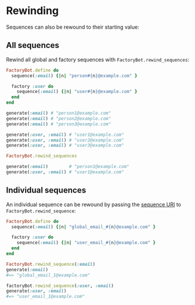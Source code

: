 # Rewinding

Sequences can also be rewound to their starting value:

## All sequences

Rewind all global and factory sequences with `FactoryBot.rewind_sequences`:

```ruby
FactoryBot.define do
  sequence(:email) {|n| "person#{n}@example.com" }

  factory :user do
    sequence(:email) {|n| "user#{n}@example.com" }
  end
end

generate(:email) # "person1@example.com"
generate(:email) # "person2@example.com"
generate(:email) # "person3@example.com"

generate(:user, :email) # "user1@example.com"
generate(:user, :email) # "user2@example.com"
generate(:user, :email) # "user3@example.com"

FactoryBot.rewind_sequences

generate(:email)        # "person1@example.com"
generate(:user, :email) # "user1@example.com"
```

## Individual sequences

An individual sequence can be rewound by passing the [sequence URI](sequence-uris.md) to `FactoryBot.rewind_sequence`:

```ruby
FactoryBot.define do
  sequence(:email) {|n| "global_email_#{n}@example.com" }

  factory :user do
    sequence(:email) {|n| "user_email_#{n}@example.com" }
  end
end

FactoryBot.rewind_sequence(:email)
generate(:email)
#=> "global_email_1@example.com"

factoryBot.rewind_sequence(:user, :email)
generate(:user, :email)
#=> "user_email_1@example.com"
```
